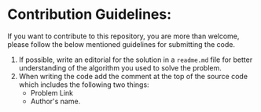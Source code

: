 # Contribution Guidelines:  

If you want to contribute to this repository, you are more than welcome, please follow the below mentioned guidelines for submitting the code.  
1.  If possible, write an editorial for the solution in a `readme.md` file for better understanding of the algorithm you used to solve the problem.
2.  When writing the code add the comment at the top of the source code which includes the following two things:  
    * Problem Link  
    * Author's name.

